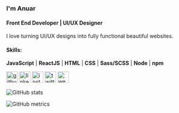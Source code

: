 ### I'm Anuar
#### Front End Developer | UI/UX Designer
I love turning UI/UX designs into fully functional beautiful websites.

#### Skills: 
**JavaScript** | **ReactJS** | **HTML** | **CSS** | **Sass/SCSS** | **Node** | **npm**



[<img src='https://cdn.jsdelivr.net/npm/simple-icons@3.0.1/icons/github.svg' alt='github' height='30'>](https://github.com/anuarshaidenov)    [<img src='https://cdn.jsdelivr.net/npm/simple-icons@3.0.1/icons/linkedin.svg' alt='linkedin' height='30'>](https://www.linkedin.com/in/anuar-shaidenov-365a951b8/)   [<img src='https://cdn.jsdelivr.net/npm/simple-icons@3.0.1/icons/instagram.svg' alt='instagram' height='30'>](https://www.instagram.com/044anuar/)    [<img src='https://cdn.jsdelivr.net/npm/simple-icons@3.0.1/icons/twitter.svg' alt='twitter' height='30'>](https://twitter.com/anuarnyi)    [<img src='https://cdn.jsdelivr.net/npm/simple-icons@3.0.1/icons/icloud.svg' alt='website' height='30'>](https://anuarshaidenov.github.io/portfolio/)  

![GitHub stats](https://github-readme-stats.vercel.app/api?username=anuarshaidenov&show_icons=true)  

![GitHub metrics](https://metrics.lecoq.io/anuarshaidenov)  
